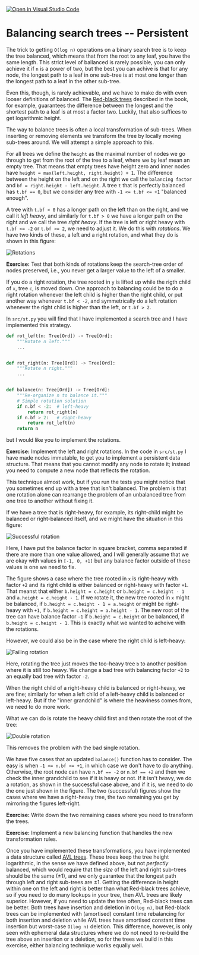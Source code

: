 [![Open in Visual Studio Code](https://classroom.github.com/assets/open-in-vscode-c66648af7eb3fe8bc4f294546bfd86ef473780cde1dea487d3c4ff354943c9ae.svg)](https://classroom.github.com/online_ide?assignment_repo_id=9424659&assignment_repo_type=AssignmentRepo)
# Balancing search trees -- Persistent

The trick to getting `O(log n)` operations on a binary search tree is to keep the tree balanced, which means that from the root to any leaf, you have the same length. This strict level of ballanced is rarely possible, you can only achieve it if `n` is a power of two, but the best you can achive is that for any node, the longest path to a leaf in one sub-tree is at most one longer than the longest path to a leaf in the other sub-tree.

Even this, though, is rarely achievable, and we have to make do with even looser definitions of balanced. The [Red-black trees](https://en.wikipedia.org/wiki/Red–black_tree) described in the book, for example, guarantees the difference between the longest and the shortest path to a leaf is at most a factor two. Luckily, that also suffices to get logarithmic height.

The way to balance trees is often a local transformation of sub-trees. When inserting or removing elements we transform the tree by locally moving sub-trees around. We will attempt a simple approach to this.

For all trees we define the `height` as the maximal number of nodes we go through to get from the root of the tree to a leaf, where we by leaf mean an empty tree. That means that empty trees have height zero and inner nodes have `height = max(left.height, right.height) + 1`. The difference between the height on the left and on the right we call the `balancing factor` and `bf = right.height - left.height`. A tree `t` that is perfectly balanced has `t.bf == 0`, but we consider any tree with `-1 <= t.bf <= +1` "balanced enough".

A tree with `t.bf < 0` has a longer path on the left than on the right, and we call it *left heavy*, and similarly for `t.bf > 0` we have a longer path on the right and we call the tree *right heavy*. If the tree is left or right heavy with `t.bf <= -2` or `t.bf >= 2`, we need to adjust it. We do this with *rotations*. We have two kinds of these, a left and a right rotation, and what they do is shown in this figure:

![Rotations](figs/Rotations/Rotations.png)

**Exercise:** Test that both kinds of rotations keep the search-tree order of nodes preserved, i.e., you never get a larger value to the left of a smaller.

If you do a right rotation, the tree rooted in `y` is lifted up while the rigth child of `x`, tree `c`, is moved down. One approach to balancing could be to do a right rotation whenever the left child is higher than the right child, or put another way whenever `t.bf < -2`, and symmetrically do a left rotation whenever the right child is higher than the left, or `t.bf > 2`.

In `src/st.py` you will find that I have implemented a search tree and I have implemented this strategy.

```python
def rot_left(n: Tree[Ord]) -> Tree[Ord]:
    """Rotate n left."""
    ...


def rot_right(n: Tree[Ord]) -> Tree[Ord]:
    """Rotate n right."""
    ...


def balance(n: Tree[Ord]) -> Tree[Ord]:
    """Re-organize n to balance it."""
    # Simple rotation solution
    if n.bf < -2:  # left-heavy
        return rot_right(n)
    if n.bf > 2:   # right-heavy
        return rot_left(n)
    return n
```

but I would like you to implement the rotations.

**Exercise:** Implement the left and right rotations. In the code in `src/st.py` I have made nodes immutable, to get you to implement a persistent data structure. That means that you cannot modify any node to rotate it; instead you need to compute a new node that reflects the rotation.

This technique almost work, but if you run the tests you might notice that you sometimes end up with a tree that isn't balanced. The problem is that one rotation alone can rearrange the problem of an unbalanced tree from one tree to another without fixing it.

If we have a tree that is right-heavy, for example, its right-child might be balanced or right-balanced itself, and we might have the situation in this figure:

![Successful rotation](figs/Rotations/single-rotation.png)

Here, I have put the balance factor in square bracket, comma separated if there are more than one value allowed, and I will generally assume that we are okay with values in `[-1, 0, +1]` but any balance factor outside of these values is one we need to fix.

The figure shows a case where the tree rooted in `x` is right-heavy with factor `+2` and its right child is either balanced or right-heavy with factor `+1`. That meanst that either `b.height = c.height` or `b.height = c.height - 1` and `a.height = c.height - 1`. If we rotate it, the new tree rooted in `x` might be balanced, if `b.height = c.height - 1 = a.height` or might be right-heavy with `+1`, if `b.height = c.height = a.height - 1`. The new root of the tree can have balance factor `-1` if `b.height = c.height` or be balanced, if `b.height = c.height - 1`. This is exactly what we wanted to acheive with the rotations.

However, we could also be in the case where the right child is left-heavy:

![Failing rotation](figs/Rotations/single-rotation-fail.png)

Here, rotating the tree just moves the too-heavy tree `b` to another position where it is still too heavy. We change a bad tree with balancing factor `+2` to an equally bad tree with factor `-2`.

When the right child of a right-heavy child is balanced or right-heavy, we are fine; similarly for when a left child of a left-heavy child is balanced or left-heavy. But if the "inner grandchild" is where the heaviness comes from, we need to do more work.

What we can do is rotate the heavy child first and then rotate the root of the tree:

![Double rotation](figs/Rotations/double-rotation.png)

This removes the problem with the bad single rotation.

We have five cases that an updated `balance()` function has to consider. The easy is when `-1 <= n.bf <= +1`, in which case we don't have to do anything. Otherwise, the root node can have `n.bf == -2` or `n.bf == +2` and then we check the inner grandchild to see if it is heavy or not. If it isn't heavy, we do a rotation, as shown in the successful case above, and if it is, we need to do the one just shown in the figure. The two (successful) figures show the cases where we have a right-heavy tree, the two remaining you get by mirroring the figures left-right.

**Exercise:** Write down the two remaining cases where you need to transform the trees.

**Exercise:** Implement a new balancing function that handles the new transformation rules.


Once you have implemented these transformations, you have implemented a data structure called [AVL trees](https://en.wikipedia.org/wiki/AVL_tree). These trees keep the tree height logarithmic, in the sense we have defined above, but not *perfectly* balanced, which would require that the *size* of the left and right sub-trees should be the same (±1), and we only guarantee that the longest path through left and right sub-trees are ±1. Getting the difference in height within one on the left and right is better than what Red-black trees achieve, so if you need to do many lookups in your tree, then AVL trees are likely superior. However, if you need to update the tree often, Red-black trees can be better. Both trees have insertion and deletion in `O(log n)`, but Red-black trees can be implemented with (amortised) constant time rebalancing for both insertion and deletion while AVL trees have amortised constant time insertion but worst-case `O(log n)` deletion. This difference, however, is only seen with ephemeral data structures where we do not need to re-build the tree above an insertion or a deletion, so for the trees we build in this exercise, either balancing technique works equally well.


